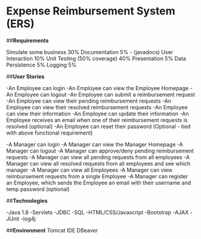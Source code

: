 # Expense Reimbursement System (ERS)

##**Requirements**

Simulate some business 30%
Documentation 5% - (javadocs)
User Interaction 10%
Unit Testing (50% coverage) 40%
Presentation 5%
Data Persistence 5%
Logging 5%

##**User Stories**

-An Employee can login
-An Employee can view the Employee Homepage
-An Employee can logout
-An Employee can submit a reimbursement request
-An Employee can view their pending reimbursement requests
-An Employee can view their resolved reimbursement requests
-An Employee can view their information
-An Employee can update their information
-An Employee receives an email when one of their reimbursement requests is resolved (optional)
-An Employee can reset their password (Optional - tied with above functional requirement)

-A Manager can login
-A Manager can view the Manager Homepage
-A Manager can logout
-A Manager can approve/deny pending reimbursement requests
-A Manager can view all pending requests from all employees
-A Manager can view all resolved requests from all employees and see which manager
-A Manager can view all Employees
-A Manager can view reimbursement requests from a single Employee
-A Manager can register an Employee, which sends the Employee an email with their username and temp password (optional)

##**Technologies**

-Java 1.8
-Servlets
-JDBC
-SQL
-HTML/CSS/Javascript
-Bootstrap
-AJAX
-JUnit
-log4j

##**Environment**
Tomcat
IDE
DBeaver

